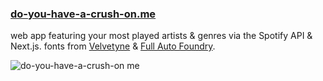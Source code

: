 ### [do-you-have-a-crush-on.me](https://www.do-you-have-a-crush-on.me/)
web app featuring your most played artists & genres via the Spotify API & Next.js. fonts from [Velvetyne](https://velvetyne.fr/) & [Full Auto Foundry](https://fullautofoundry.com/pagenotfound/).



![do-you-have-a-crush-on me](https://user-images.githubusercontent.com/40896596/196236113-34e6485d-1fd7-45eb-ae6d-6820dd183608.gif)

